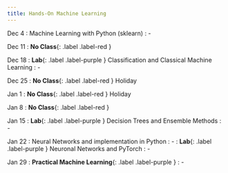 ```yaml
---
title: Hands-On Machine Learning
---
```


Dec 4
: Machine Learning with Python (sklearn)
  : -

Dec 11
: **No Class**{: .label .label-red }


Dec 18
: **Lab**{: .label .label-purple } Classification and Classical Machine Learning
  : -

Dec 25
: **No Class**{: .label .label-red } Holiday

Jan 1
: **No Class**{: .label .label-red } Holiday

Jan 8
: **No Class**{: .label .label-red } 

Jan 15
: **Lab**{: .label .label-purple } Decision Trees and Ensemble Methods
  : -

Jan 22
: Neural Networks and implementation in Python
  : -
: **Lab**{: .label .label-purple } Neuronal Networks and PyTorch
  : -
  
Jan 29
: **Practical Machine Learning**{: .label .label-purple }
  : -
